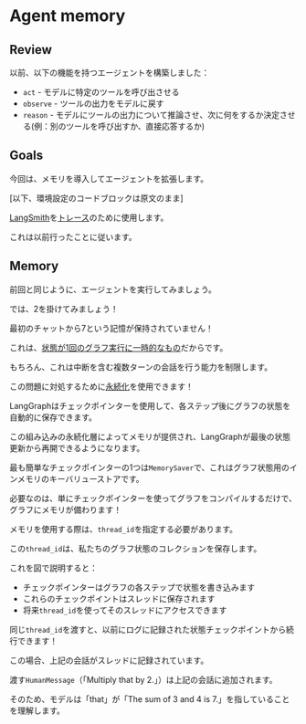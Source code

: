 # Agent memory

## Review

以前、以下の機能を持つエージェントを構築しました：

* `act` - モデルに特定のツールを呼び出させる
* `observe` - ツールの出力をモデルに戻す 
* `reason` - モデルにツールの出力について推論させ、次に何をするか決定させる(例：別のツールを呼び出すか、直接応答するか)

## Goals

今回は、メモリを導入してエージェントを拡張します。

[以下、環境設定のコードブロックは原文のまま]

[LangSmith](https://docs.smith.langchain.com/)を[トレース](https://docs.smith.langchain.com/concepts/tracing)のために使用します。

これは以前行ったことに従います。

## Memory

前回と同じように、エージェントを実行してみましょう。

では、2を掛けてみましょう！

最初のチャットから7という記憶が保持されていません！

これは、[状態が1回のグラフ実行に一時的なもの](https://github.com/langchain-ai/langgraph/discussions/352#discussioncomment-9291220)だからです。

もちろん、これは中断を含む複数ターンの会話を行う能力を制限します。

この問題に対処するために[永続化](https://langchain-ai.github.io/langgraph/how-tos/persistence/)を使用できます！

LangGraphはチェックポインターを使用して、各ステップ後にグラフの状態を自動的に保存できます。

この組み込みの永続化層によってメモリが提供され、LangGraphが最後の状態更新から再開できるようになります。

最も簡単なチェックポインターの1つは`MemorySaver`で、これはグラフ状態用のインメモリのキーバリューストアです。

必要なのは、単にチェックポインターを使ってグラフをコンパイルするだけで、グラフにメモリが備わります！

メモリを使用する際は、`thread_id`を指定する必要があります。

この`thread_id`は、私たちのグラフ状態のコレクションを保存します。

これを図で説明すると：

* チェックポインターはグラフの各ステップで状態を書き込みます
* これらのチェックポイントはスレッドに保存されます
* 将来`thread_id`を使ってそのスレッドにアクセスできます

同じ`thread_id`を渡すと、以前にログに記録された状態チェックポイントから続行できます！

この場合、上記の会話がスレッドに記録されています。

渡す`HumanMessage`（「Multiply that by 2.」）は上記の会話に追加されます。

そのため、モデルは「that」が「The sum of 3 and 4 is 7.」を指していることを理解します。